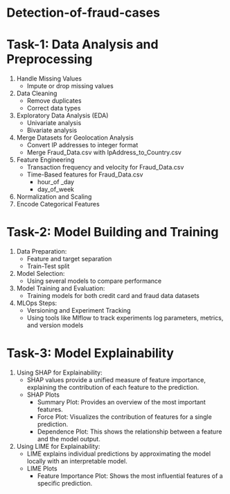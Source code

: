 # Detection-of-fraud-cases

# Task-1: Data Analysis and Preprocessing
1. Handle Missing Values
   - Impute or drop missing values
2. Data Cleaning
   - Remove duplicates
   - Correct data types
3. Exploratory Data Analysis (EDA)
   - Univariate analysis 
   - Bivariate analysis
4. Merge Datasets for Geolocation Analysis
   - Convert IP addresses to integer format
   - Merge Fraud_Data.csv with IpAddress_to_Country.csv
5. Feature Engineering
   - Transaction frequency and velocity for Fraud_Data.csv
   - Time-Based features for Fraud_Data.csv
     - hour_of _day
     - day_of_week
6. Normalization and Scaling
7. Encode Categorical Features

# Task-2: Model Building and Training
1. Data Preparation:
   - Feature and target separation
   - Train-Test split
2. Model Selection:
   - Using several models to compare performance
3. Model Training and Evaluation:
   - Training models for both credit card and fraud data datasets
4. MLOps Steps:
   - Versioning and Experiment Tracking
   - Using tools like Mlflow to track experiments log parameters, metrics, and version models
  
# Task-3:  Model Explainability
1. Using SHAP for Explainability:
   - SHAP values provide a unified measure of feature importance, explaining the contribution of each feature to the prediction.
   - SHAP Plots
      - Summary Plot: Provides an overview of the most important features.
      - Force Plot: Visualizes the contribution of features for a single prediction.
      - Dependence Plot: This shows the relationship between a feature and the model output.
2. Using LIME for Explainability:
   - LIME explains individual predictions by approximating the model locally with an interpretable model.
   - LIME Plots
      - Feature Importance Plot: Shows the most influential features of a specific prediction.

